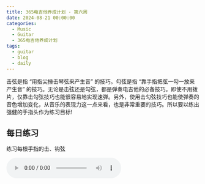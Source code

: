 ```yaml
---
title: 365电吉他养成计划 - 第六周
date: 2024-08-21 00:00:00
categories:
  - Music
  - Guitar
  - 365电吉他养成计划
tags:
  - guitar
  - blog
  - daily
---
```



击弦是指 “用指尖捶击琴弦来产生音” 的技巧。勾弦是指 “靠手指把弦一勾一放来产生音” 的技巧。无论是击弦还是勾弦，都是弹奏电吉他的必备技巧。即使不用拨片，仅靠击勾弦技巧也能很容易地实现速弹。另外，使用击勾弦技巧也能使弹奏的音色增加变化，从音乐的表现力这一点来看，也是非常重要的技巧。所以要以练出强健的手指头作为练习目标!

<!-- more -->

## 每日练习

练习每根手指的击、钩弦

<audio controls src="/guitar/daily-6.mp3" />

## 周一

在 ⑥ 弦至 ③ 弦之间移动，练习各手指的击、勾弦

<audio controls src="/guitar/2024-08-19.mp3" />

## 周二

连续使用击勾弦技巧

<audio controls src="/guitar/2024-08-20.mp3" />

## 周三

击勾弦技巧的强化乐句

<audio controls src="/guitar/2024-08-21.mp3" />

## 周四

在 ① 弦上进行大跨度的击勾弦

<audio controls src="/guitar/2024-08-22.mp3" />

> 在 Hard Rock 风格的吉他 solo 中，很实用且出现频率很高的形式。


## 周五

在一根弦上弹奏三连音的速弹常用套路

<audio controls src="/guitar/2024-08-23.mp3" />

## 周六

完全不使用拨片弹奏的左手击、勾弦的强化乐句。

> TODO